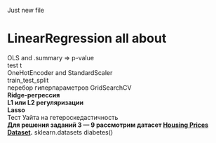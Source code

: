 Just new file
# LinearRegression all about  
OLS and .summary => p-value  
test t  
OneHotEncoder and StandardScaler  
train_test_split  
перебор гиперпараметров GridSearchCV  
**Ridge-регрессия  
L1 или L2 регуляризации  
Lasso**  
Тест Уайта на гетероскедастичность  
**Для решения заданий 3 — 9 рассмотрим датасет [Housing Prices Dataset](https://www.kaggle.com/datasets/yasserh/housing-prices-dataset).**
sklearn.datasets   diabetes()
